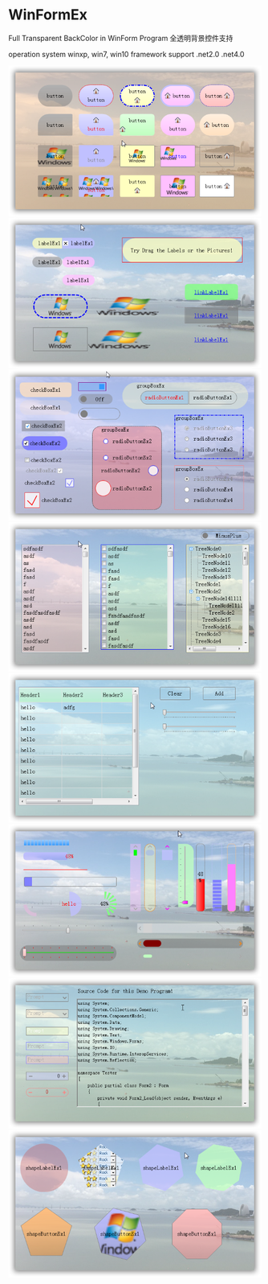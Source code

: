 # WinFormEx

Full Transparent BackColor in WinForm Program
全透明背景控件支持

operation system  winxp, win7, win10
framework support  .net2.0 .net4.0

<img src="Demo/sshot-1.png">
<img src="Demo/sshot-2.png">
<img src="Demo/sshot-3.png">
<img src="Demo/sshot-4.png">
<img src="Demo/sshot-5.png">
<img src="Demo/sshot-6.png">
<img src="Demo/sshot-7.png">
<img src="Demo/sshot-8.png">
